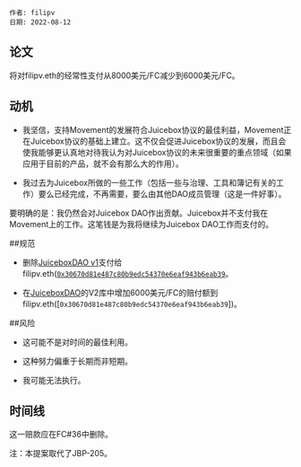 
```纯文本
作者: filipv
日期: 2022-08-12
```

## 论文

将对filipv.eth的经常性支付从8000美元/FC减少到6000美元/FC。

## 动机

- 我坚信，支持Movement的发展符合Juicebox协议的最佳利益，Movement正在Juicebox协议的基础上建立。这不仅会促进Juicebox协议的发展，而且会使我能够更认真地对待我认为对Juicebox协议的未来很重要的重点领域（如果应用于目前的产品，就不会有那么大的作用）。

- 我过去为Juicebox所做的一些工作（包括一些与治理、工具和簿记有关的工作）要么已经完成，不再需要，要么由其他DAO成员管理（这是一件好事）。

要明确的是：我仍然会对Juicebox DAO作出贡献。Juicebox并不支付我在Movement上的工作。这笔钱是为我将继续为Juicebox DAO工作而支付的。

##规范

- 删除[JuiceboxDAO v1](https://etherscan.io/enslookup-search?search=filipv.eth)支付给filipv.eth([`0x30670d81e487c80b9edc54370e6eaf943b6eab39`](https://etherscan.io/enslookup-search?search=filipv.eth)。

- 在[JuiceboxDAO](https://juicebox.money/@juicebox)的V2库中增加6000美元/FC的赔付额到filipv.eth([`0x30670d81e487c80b9edc54370e6eaf943b6eab39`])。

##风险

- 这可能不是对时间的最佳利用。

- 这种努力偏重于长期而非短期。

- 我可能无法执行。

## 时间线

这一赔款应在FC#36中删除。

注：本提案取代了JBP-205。
